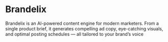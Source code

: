 # Brandelix
Brandelix is an AI-powered content engine for modern marketers. From a single product brief, it generates compelling ad copy, eye-catching visuals, and optimal posting schedules — all tailored to your brand’s voice
